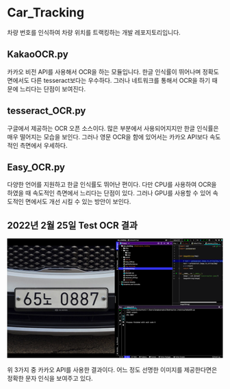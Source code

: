 # Car_Tracking

차량 번호를 인식하여 차량 위치를 트랙킹하는 개발 레포지토리입니다.

## KakaoOCR.py
카카오 비전 API를 사용해서 OCR을 하는 모듈입니다. 한글 인식률이 뛰어나며 정확도면에서도 다른 tesseract보다는 우수하다.
그러나 네트워크를 통해서 OCR을 하기 때문에 느리다는 단점이 보여진다.

## tesseract_OCR.py
구글에서 제공하는 OCR 오픈 소스이다. 많은 부분에서 사용되어지지만 한글 인식률은 매우 떨어지는 모습을 보인다. 그러나
영문 OCR을 함에 있어서는 카카오 API보다 속도적인 측면에서 우세하다.

## Easy_OCR.py
다양한 언어를 지원하고 한글 인식률도 뛰어난 편이다. 다만 CPU를 사용하여 OCR을 하였을 때 속도적인 측면에서 느리다는 단점이 있다.
그러나 GPU를 사용할 수 있어 속도적인 면에서도 개선 시킬 수 있는 방안이 보인다.

## 2022년 2월 25일 Test OCR 결과

<img src = "asset/65RH0887.png">

위 3가지 중 카카오 API를 사용한 결과이다. 어느 정도 선명한 이미지를 제공한다면은 정확한 문자 인식을 보여주고 있다.